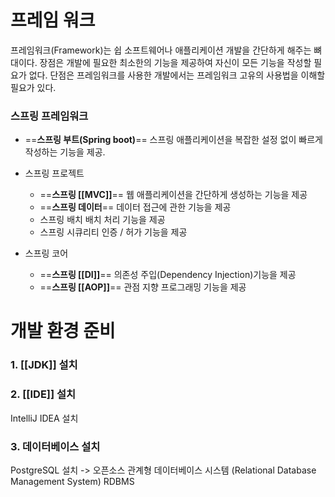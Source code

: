 
# 프레임 워크
프레임워크(Framework)는 쉽 소프트웨어나 애플리케이션 개발을 간단하게 해주는 뼈대이다.
장점은 개발에 필요한 최소한의 기능을 제공하여 자신이 모든 기능을 작성할 필요가 없다.
단점은 프레임워크를 사용한 개발에서는 프레임워크 고유의 사용법을 이해할 필요가 있다.

### 스프링 프레임워크
- ==**스프링 부트(Spring boot)**==
	스프링 애플리케이션을 복잡한 설정 없이 빠르게 작성하는 기능을 제공.

- 스프링 프로젝트
	- ==**스프링 [[MVC]]**==
		웹 애플리케이션을 간단하게 생성하는 기능을 제공
	- ==**스프링 데이터**==
		데이터 접근에 관한 기능을 제공
	- 스프링 배치
		배치 처리 기능을 제공
	- 스프링 시큐리티
		인증 / 허가 기능을 제공

- 스프링 코어
	- ==**스프링 [[DI]]**==
		의존성 주입(Dependency Injection)기능을 제공
	- ==**스프링 [[AOP]]**==
		관점 지향 프로그래밍 기능을 제공


# 개발 환경 준비

### 1. [[JDK]] 설치
### 2. [[IDE]] 설치
IntelliJ IDEA 설치
### 3. 데이터베이스 설치
PostgreSQL 설치
-> 오픈소스 관계형 데이터베이스 시스템 (Relational Database Management System) RDBMS



